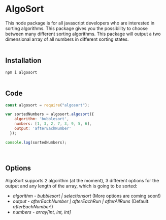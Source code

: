 # AlgoSort

This node package is for all javascript developers who are interested in sorting algorithms. This package gives you the possibility to choose between many different sorting algorithms. This package will output a two dimensional array of all numbers in different sorting states. <br><br>

## Installation
`npm i algosort` <br><br>

## Code
```javascript
const algosort = require("algosort");

var sortedNumbers = algosort.algosort({
    algorithm: 'bubblesort',
    numbers: [1, 3, 2, 7, 3, 9, 5, 6],
    output: 'afterEachNumber'
  });

console.log(sortedNumbers);
```
<br>

## Options

AlgoSort supports 2 algorithm (at the moment), 3 different options for the output and any length of the array, which is going to be sorted:

* *algorithm* - _bubblesort | selectionsort_ (More options are coming soon!)
* *output* - _afterEachNumber | afterEachRun | afterAllRuns_ (Default: _afterEachNumber_!)
* *numbers* - _array[int, int, int]_

